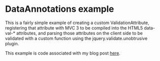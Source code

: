 # DataAnnotations example

This is a fairly simple example of creating a custom ValidationAttribute, registering that attribute with MVC 3 to be compiled into the HTML5 data-val-* attributes, and parsing those attributes on the client side to be validated with a custom function using the jquery.validate.unobtrusive plugin.

This example is code associated with my blog post [here](http://www.ipreferjim.com/?p=606).
